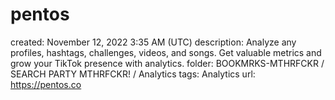 # pentos

created: November 12, 2022 3:35 AM (UTC)
description: Analyze any profiles, hashtags, challenges, videos, and songs. Get valuable metrics and grow your TikTok presence with analytics.
folder: BOOKMRKS-MTHRFCKR / SEARCH PARTY MTHRFCKR! / Analytics
tags: Analytics
url: https://pentos.co